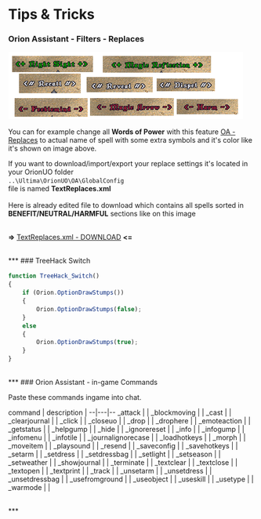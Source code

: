 # Tips & Tricks


### Orion Assistant - Filters - Replaces

![replaces](https://raw.githubusercontent.com/Tal-Dor/OrionUO-docs/master/img/tips-n-tricks-replaces.png)

You can for example change all **Words of Power** with this feature [OA - Replaces](../assistant/filters-replaces-tab.md) to actual name of spell with some extra symbols and it's color like it's shown on image above.

If you want to download/import/export your replace settings it's located in your OrionUO folder
</br>
        `..\Ultima\OrionUO\OA\GlobalConfig`
</br>
file is named **TextReplaces.xml**
</br></br>
Here is already edited file to download which contains all spells sorted in **BENEFIT/NEUTRAL/HARMFUL** sections like on this image
</br></br>

**=>** [TextReplaces.xml - DOWNLOAD][cd5adc27] **<=**

[cd5adc27]: https://github.com/Tal-Dor/OrionUO-docs/blob/master/stuffs/TextReplaces.xml "TextReplaces.xml - DOWNLOAD"

</br>
***
### TreeHack Switch

```javascript
function TreeHack_Switch()
{
	if (Orion.OptionDrawStumps())
	{
		Orion.OptionDrawStumps(false);
	}
	else
	{
		Orion.OptionDrawStumps(true);
	}
}
```

</br>
***
### Orion Assistant - in-game Commands

Paste these commands ingame into chat.

command  | description  |
--|---|--
_attack | |
_blockmoving | |
_cast | |
_clearjournal | |
_click | |
_closeuo | |
_drop | |
_drophere | |
_emoteaction | |
_getstatus | |
_helpgump | |
_hide | |
_ignorereset | |
_info | |
_infogump | |
_infomenu | |
_infotile | |
_journalignorecase | |
_loadhotkeys | |
_morph | |
_moveitem | |
_playsound | |
_resend | |
_saveconfig | |
_savehotkeys | |
_setarm | |
_setdress | |
_setdressbag | |
_setlight | |
_setseason | |
_setweather | |
_showjournal | |
_terminate | |
_textclear | |
_textclose | |
_textopen | |
_textprint | |
_track | |
_unsetarm | |
_unsetdress | |
_unsetdressbag | |
_usefromground | |
_useobject | |
_useskill | |
_usetype | |
_warmode | |

</br>
***

